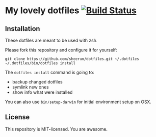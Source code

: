# My lovely dotfiles [![Build Status](https://secure.travis-ci.org/sheerun/dotfiles.png?branch=master)](http://travis-ci.org/sheerun/dotfiles)

## Installation

These dotfiles are meant to be used with zsh.

Please fork this repository and configure it for yourself:

```
git clone https://github.com/sheerun/dotfiles.git ~/.dotfiles
~/.dotfiles/bin/dotfiles install
```

The `dotfiles install` command is going to:

* backup changed dotfiles
* symlink new ones
* show info what were installed

You can also use `bin/setup-darwin` for initial environment setup on OSX.

## License

This repository is MIT-licensed. You are awesome.
